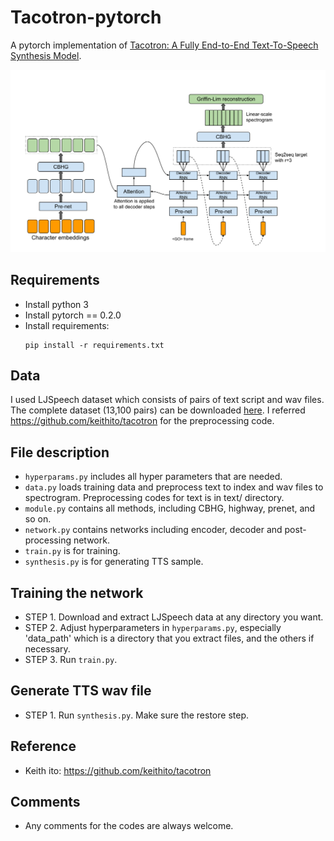 # Tacotron-pytorch

A pytorch implementation of [Tacotron: A Fully End-to-End Text-To-Speech Synthesis Model](https://arxiv.org/abs/1703.10135).

<img src="png/model.png">

## Requirements
  * Install python 3
  * Install pytorch == 0.2.0
  * Install requirements:
    ```
   	pip install -r requirements.txt
   	```

## Data
I used LJSpeech dataset which consists of pairs of text script and wav files. The complete dataset (13,100 pairs) can be downloaded [here](https://keithito.com/LJ-Speech-Dataset/). I referred https://github.com/keithito/tacotron for the preprocessing code.

## File description
  * `hyperparams.py` includes all hyper parameters that are needed.
  * `data.py` loads training data and preprocess text to index and wav files to spectrogram. Preprocessing codes for text is in text/ directory.
  * `module.py` contains all methods, including CBHG, highway, prenet, and so on.
  * `network.py` contains networks including encoder, decoder and post-processing network.
  * `train.py` is for training.
  * `synthesis.py` is for generating TTS sample.

## Training the network
  * STEP 1. Download and extract LJSpeech data at any directory you want.
  * STEP 2. Adjust hyperparameters in `hyperparams.py`, especially 'data_path' which is a directory that you extract files, and the others if necessary.
  * STEP 3. Run `train.py`. 

## Generate TTS wav file
  * STEP 1. Run `synthesis.py`. Make sure the restore step. 

## Reference
  * Keith ito: https://github.com/keithito/tacotron

## Comments
  * Any comments for the codes are always welcome.

